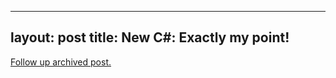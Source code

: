 
---
layout: post
title: New C#: Exactly my point!
---
[Follow up archived post.](/alex.ciobanu.org/index341b.html)